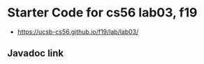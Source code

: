 # Starter Code for cs56 lab03, f19

* <https://ucsb-cs56.github.io/f19/lab/lab03/>

## Javadoc link


